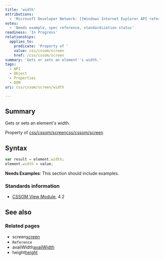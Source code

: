 ```yaml
---
title: 'width'
attributions:
  - 'Microsoft Developer Network: [[Windows Internet Explorer API reference](http://msdn.microsoft.com/en-us/library/ie/hh828809%28v=vs.85%29.aspx) Article]'
notes:
  - 'Needs example, spec reference, standardization status'
readiness: 'In Progress'
relationships:
  applies_to:
    predicate: 'Property of '
    value: css/cssom/screen
    href: /css/cssom/screen
summary: 'Gets or sets an element''s width.'
tags:
  - API
  - Object
  - Properties
  - DOM
uri: css/cssom/screen/width

---
```

## Summary

Gets or sets an element's width.

Property of [css/cssom/screen](/css/cssom/screen)[css/cssom/screen](/css/cssom/screen)

## Syntax

``` js
var result = element.width;
element.width = value;
```

**Needs Examples**: This section should include examples.

### Standards information

-   [CSSOM View Module](http://go.microsoft.com/fwlink/p/?linkid=199793), 4.2

## See also

### Related pages

-   screen[screen](/css/cssom/screen)
-   `Reference`
-   availWidth[availWidth](/css/cssom/screen/availWidth)
-   height[height](/css/cssom/screen/height)
